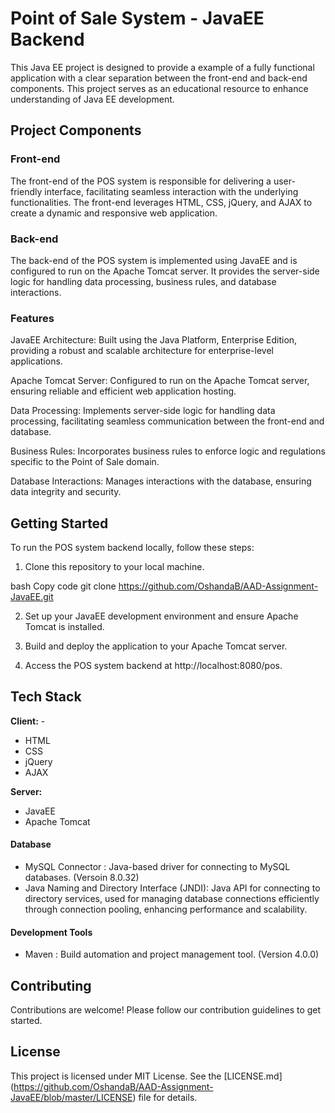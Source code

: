 
# Point of Sale System - JavaEE Backend

This Java EE project is designed to provide a example of a fully functional application with a clear separation between the front-end and back-end components. This project serves as an educational resource to enhance understanding of Java EE development.

## Project Components

### Front-end

The front-end of the POS system is responsible for delivering a user-friendly interface, facilitating seamless interaction with the underlying functionalities. The front-end leverages HTML, CSS, jQuery, and AJAX to create a dynamic and responsive web application.

### Back-end

The back-end of the POS system is implemented using JavaEE and is configured to run on the Apache Tomcat server. It provides the server-side logic for handling data processing, business rules, and database interactions.


### Features

JavaEE Architecture: Built using the Java Platform, Enterprise Edition, providing a robust and scalable architecture for enterprise-level applications.

Apache Tomcat Server: Configured to run on the Apache Tomcat server, ensuring reliable and efficient web application hosting.

Data Processing: Implements server-side logic for handling data processing, facilitating seamless communication between the front-end and database.

Business Rules: Incorporates business rules to enforce logic and regulations specific to the Point of Sale domain.

Database Interactions: Manages interactions with the database, ensuring data integrity and security.

## Getting Started

To run the POS system backend locally, follow these steps:

 1. Clone this repository to your local machine.

  bash Copy code git clone 
  https://github.com/OshandaB/AAD-Assignment-JavaEE.git

 2. Set up your JavaEE development environment and ensure Apache Tomcat is installed.

 3. Build and deploy the application to your Apache Tomcat server.

 4. Access the POS system backend at http://localhost:8080/pos.


## Tech Stack

**Client:** - 
- HTML
- CSS
- jQuery
- AJAX

**Server:**
 - JavaEE
- Apache Tomcat

#### Database

- MySQL Connector : Java-based driver for connecting to MySQL databases. (Versoin 8.0.32)
- Java Naming and Directory Interface (JNDI): Java API for connecting to directory services, used for managing database connections efficiently through connection pooling, enhancing performance and scalability.

#### Development Tools

- Maven : Build automation and project management tool. (Version 4.0.0)


## Contributing

Contributions are welcome! Please follow our contribution guidelines to get started.

## License
This project is licensed under MIT License. See the [LICENSE.md] (https://github.com/OshandaB/AAD-Assignment-JavaEE/blob/master/LICENSE) file for details.

